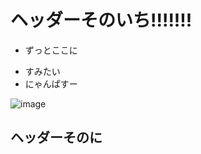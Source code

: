 # ヘッダーそのいち!!!!!!!

* ずっとここに
- すみたい
- にゃんぱすー

![image](http://madosoku.com/wp-content/uploads/2013/10/vlcsnap-2013-10-09-07h18m26s175.png)

## ヘッダーそのに
